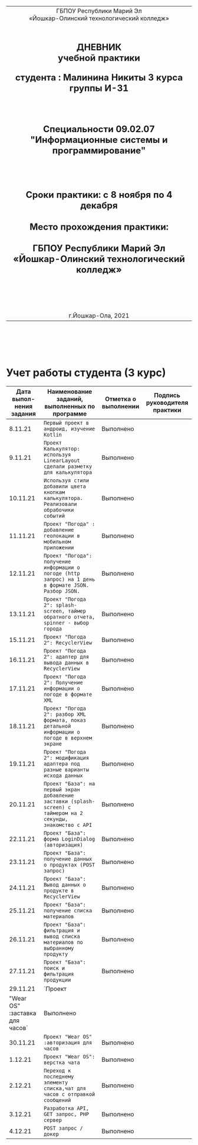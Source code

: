 


<table style="width: 100%;">
<tr>
<td style="text-align: center; border: none;">
ГБПОУ Республики Марий Эл
<br>
«Йошкар-Олинский технологический колледж»
</td>
</tr>
<tr>
<td style="text-align: center; border: none; height: 45em;">
<h2>
ДНЕВНИК
<br/>
учебной практики


<br/>

студента : Малинина Никиты 3 курса группы И-31

<br/>


<br/>
Специальности 09.02.07 "Информационные системы и
программирование"
<h2>
<br/>
<br/>
Сроки практики: с 8 ноября по 4 декабря
<br/>
<br/>
Место прохождения практики:<br/>
<br/>ГБПОУ Республики Марий Эл
<br>
«Йошкар-Олинский технологический колледж»
</td>

</tr>

<tr>


</tr>
<tr>
<td style="text-align: center; border: none; height: 2em;">
<br/>
<br/>
<br/>
г.Йошкар-Ола, 2021
</td>
</tr>
</table>

<div style="page-break-after: always;"></div>


<br></br>
<br></br>


# Учет работы студента (3 курс)

| Дата выпол- нения задания | Наименование заданий, выполненных по программе | Отметка о выполнении | Подпись руководителя практики |
|---------------------------|--------------------------------------------------------------------------------------------------------------------------------------------------------------------------------------------------------------------------|----------------------|-------------------------------|
|8.11.21|`Первый проект в андроид, изучение Kotlin` |Выполнено|
|9.11.21|`Проект Калькулятор: используя LinearLayout сделали разметку для калькулятора ` |Выполнено|
|10.11.21 |`Используя стили добавили цвета кнопкам калькулятора. Реализовали обрабочики событий` |Выполнено |
|11.11.21 |`Проект "Погода" : добавление геолокации в мобильном приложении`|Выполнено|
|12.11.21 |`Проект "Погода": получение информации о погоде (http запрос) на 1 день в формате JSON. Разбор JSON.`|Выполнено|
|13.11.21 |`Проект "Погода 2": splash-screen, таймер обратного отчета, spinner - выбор города`|Выполнено|
|15.11.21 |`Проект "Погода 2": RecyclerView `|Выполнено|
|16.11.21 |`Проект "Погода 2": адаптер для вывода данных в RecуclerView`|Выполнено|
|17.11.21|`Проект "Погода 2": Получение информации о погоде в формате XML` |Выполнено|
|18.11.21|`Проект "Погода 2": разбор XML формата, показ детальной информации о погоде в верхнем экране` |Выполнено|
|19.11.21|`Проект "Погода 2": модификация адаптера под разные варианты исхода данных` |Выполнено|
|20.11.21|`Проект "База": на первый экран добавление заставки (splash-screen) с таймером на 2 секунды, знакомство с API` |Выполнено|
|22.11.21|`Проект "База": форма LoginDialog (авторизация)` |Выполнено|
|23.11.21|`Проект "База": получение данных о продуктах (POST запрос)` |Выполнено|
|24.11.21|`Проект "База": Вывод данных о продукте в RecуclerView` |Выполнено|
|25.11.21|`Проект "База": получение списка материалов ` |Выполнено|
|26.11.21|`Проект "База": фильтрация и вывод списка материалов по выбранному продукту` |Выполнено|
|27.11.21|`Проект "База": поиск и фильтрация продукции` |Выполнено|
|29.11.21|`Проект
"Wear OS" :заставка для часов` |Выполнено|
|30.11.21|`Проект "Wear OS" :авторизация для часов` |Выполнено|
|1.12.21|`Проект "Wear OS": верстка чата` |Выполнено|
|2.12.21|`Переход к последнему элементу списка,чат для часов с отправкой сообщений` |Выполнено|
|3.12.21|`Разработка API, GET запрос, PHP сервер` |Выполнено|
|4.12.21|`POST запрос / докер` |Выполнено|